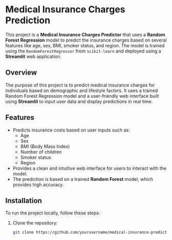 # Medical Insurance Charges Prediction

This project is a **Medical Insurance Charges Predictor** that uses a **Random Forest Regression** model to predict the insurance charges based on several features like age, sex, BMI, smoker status, and region. The model is trained using the `RandomForestRegressor` from `scikit-learn` and deployed using a **Streamlit** web application.

## Overview

The purpose of this project is to predict medical insurance charges for individuals based on demographic and lifestyle factors. It uses a trained Random Forest Regression model and a user-friendly web interface built using **Streamlit** to input user data and display predictions in real time.

## Features

- Predicts insurance costs based on user inputs such as:
  - Age
  - Sex
  - BMI (Body Mass Index)
  - Number of children
  - Smoker status
  - Region
- Provides a clean and intuitive web interface for users to interact with the model.
- The prediction is based on a trained **Random Forest** model, which provides high accuracy.
  
## Installation

To run the project locally, follow these steps:

1. Clone the repository:

   ```bash
   git clone https://github.com/yourusername/medical-insurance-prediction.git
